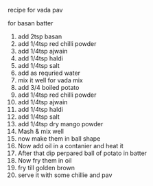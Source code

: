 recipe for vada pav

for basan batter
1) add 2tsp basan
2) add 1/4tsp red chilli powder
3) add 1/4tsp ajwain 
4) add 1/4tsp haldi
5) add 1/4tsp salt
6) add as requried water
7) mix it well 
for vada mix
1) add 3/4 boiled potato
2) add 1/4tsp red chilli powder
3) add 1/4tsp ajwain 
4) add 1/4tsp haldi
5) add 1/4tsp salt
6) add 1/4tsp dry mango powder 
7) Mash & mix well
8) now make them in ball shape 
9) Now add oil in a contanier and heat it
10) After that dip perpared ball of potato in batter
11) Now fry them in oil
12) fry till golden brown
13) serve it with some chillie and pav 
